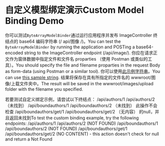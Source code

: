 # <a name="custom-model-binding-demo"></a><span data-ttu-id="6bda3-101">自定义模型绑定演示</span><span class="sxs-lookup"><span data-stu-id="6bda3-101">Custom Model Binding Demo</span></span>

<span data-ttu-id="6bda3-102">你可以测试`ByteArrayModelBinder`通过运行应用程序并发布 ImageController 终结点的 base64 编码字符串 (/ api/图像 /)。</span><span class="sxs-lookup"><span data-stu-id="6bda3-102">You can test the `ByteArrayModelBinder` by running the application and POSTing a base64-encoded string to the ImageController endpoint (/api/image/).</span></span> <span data-ttu-id="6bda3-103">你应在请求正文作为窗体数据中指定文件和文件名 proparties （使用 Postman 或类似的工具）。</span><span class="sxs-lookup"><span data-stu-id="6bda3-103">You should specify the file and filename proparties in the request Body as form-data (using Postman or a similar tool).</span></span> <span data-ttu-id="6bda3-104">你可以使用[此示例字符串](Base64String.txt)。</span><span class="sxs-lookup"><span data-stu-id="6bda3-104">You can use [this sample string](Base64String.txt).</span></span> <span data-ttu-id="6bda3-105">结果将保存在具有所指定的文件名的 wwwroot/图像/上载文件夹中。</span><span class="sxs-lookup"><span data-stu-id="6bda3-105">The result will be saved in the wwwroot/images/upload folder with the filename you specified.</span></span>

<span data-ttu-id="6bda3-106">若要测试自定义绑定示例，请尝试以下终结点： /api/authors/1 /api/authors/2 （未找到） /api/boundauthors/1 /api/boundauthors/2 （未找到） 此操作不会检查 /api/boundauthors/get/1 /api/boundauthors/get/2 （无内容） 的null，并且返回未找到</span><span class="sxs-lookup"><span data-stu-id="6bda3-106">To test the custom binding example, try the following endpoints: /api/authors/1 /api/authors/2 (NOT FOUND) /api/boundauthors/1 /api/boundauthors/2 (NOT FOUND) /api/boundauthors/get/1 /api/boundauthors/get/2 (NO CONTENT) - this action doesn't check for null and return a Not Found</span></span>

